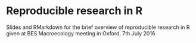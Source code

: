 # Reproducible research in R

Slides and RMarkdown for the brief overview of reproducible research in R given at BES Macroecology meeting in Oxford, 7th July 2016

